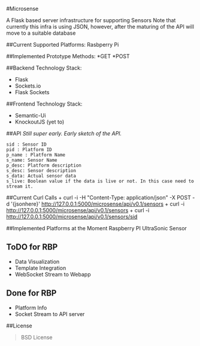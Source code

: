 #Microsense

A Flask based server infrastructure for supporting Sensors
Note that currently this infra is using JSON, however, after the maturing of the API will move to a suitable database

##Current Supported Platforms:
        Rasbperry Pi

##Implemented Prototype Methods:
    *GET
    *POST

##Backend Technology Stack:
* Flask 
* Sockets.io 
* Flask Sockets
    
##Frontend Technology Stack:
* Semantic-Ui 
* KnockoutJS (yet to)

##API
*Still super early. Early sketch of the API.*

    sid : Sensor ID
    pid : Platform ID
    p_name : Platform Name
    s_name: Sensor Name
    p_desc: Platform description
    s_desc: Sensor description
    s_data: Actual sensor data
    s_live: Boolean value if the data is live or not. In this case need to stream it.

##Current Curl Calls
    +  curl -i -H "Content-Type: application/json" -X POST -d '{jsonhere}' http://127.0.0.1:5000/microsense/api/v0.1/sensors
    +  curl -i http://127.0.0.1:5000/microsense/api/v0.1/sensors
    +  curl -i http://127.0.0.1:5000/microsense/api/v0.1/sensors/sid

##Implemented Platforms at the Moment 
 Raspberry PI UltraSonic Sensor

## ToDO for RBP

 * Data Visualization
 * Template Integration
 * WebSocket Stream to Webapp

## Done for RBP
 * Platform Info
 * Socket Stream to API server
 

##License
>BSD License
